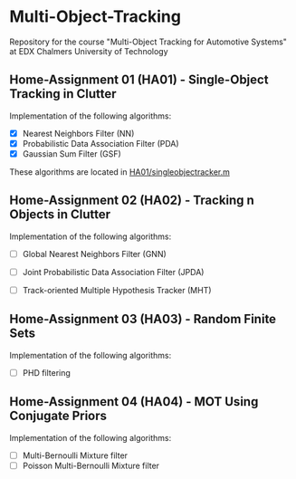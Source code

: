 # Multi-Object-Tracking
Repository for the course "Multi-Object Tracking for Automotive Systems" at EDX Chalmers University of Technology

## Home-Assignment 01 (HA01) - Single-Object Tracking in Clutter
Implementation of the following algorithms:
- [x] Nearest Neighbors Filter (NN)
- [x] Probabilistic Data Association Filter (PDA)
- [x] Gaussian Sum Filter (GSF)

These algorithms are located in [HA01/singleobjectracker.m](https://github.com/lucasrm25/Multi-Object-Tracking/blob/HA01_implementation/HA01/singleobjectracker.m)

## Home-Assignment 02 (HA02) - Tracking n Objects in Clutter
Implementation of the following algorithms:
- [ ] Global Nearest Neighbors Filter (GNN)
- [ ] Joint Probabilistic Data Association Filter (JPDA)
- [ ] Track-oriented Multiple Hypothesis Tracker (MHT)


## Home-Assignment 03 (HA03) - Random Finite Sets
Implementation of the following algorithms:
- [ ] PHD filtering

## Home-Assignment 04 (HA04) - MOT Using Conjugate Priors
Implementation of the following algorithms:
- [ ] Multi-Bernoulli Mixture filter
- [ ] Poisson Multi-Bernoulli Mixture filter
